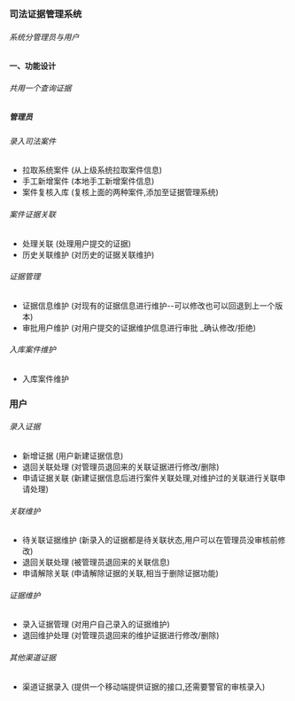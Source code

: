 ### 司法证据管理系统
###### 系统分管理员与用户

#### 一、功能设计

###### 共用一个查询证据

##### 管理员

###### 录入司法案件

- 拉取系统案件  (从上级系统拉取案件信息)
- 手工新增案件  (本地手工新增案件信息)  
- 案件复核入库  (复核上面的两种案件,添加至证据管理系统)

###### 案件证据关联

- 处理关联     (处理用户提交的证据)
- 历史关联维护  (对历史的证据关联维护)

###### 证据管理
    
- 证据信息维护  (对现有的证据信息进行维护--可以修改也可以回退到上一个版本)
- 审批用户维护  (对用户提交的证据维护信息进行审批 _确认修改/拒绝)

###### 入库案件维护

- 入库案件维护  

### 用户

###### 录入证据

- 新增证据      (用户新建证据信息)
- 退回关联处理   (对管理员退回来的关联证据进行修改/删除)
- 申请证据关联   (新建证据信息后进行案件关联处理,对维护过的关联进行关联申请处理)

###### 关联维护

- 待关联证据维护  (新录入的证据都是待关联状态,用户可以在管理员没审核前修改)
- 退回关联处理    (被管理员退回来的关联信息)
- 申请解除关联    (申请解除证据的关联,相当于删除证据功能)

###### 证据维护

- 录入证据管理   (对用户自己录入的证据维护)
- 退回维护处理   (对管理员退回来的维护证据进行修改/删除)

###### 其他渠道证据

- 渠道证据录入   (提供一个移动端提供证据的接口,还需要警官的审核录入)







